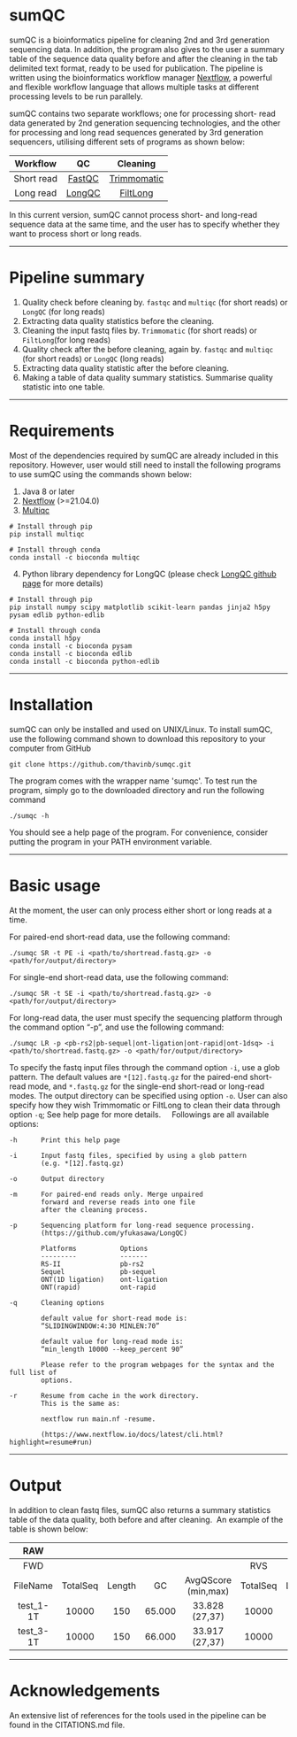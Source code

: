 # sumQC

sumQC is a bioinformatics pipeline for cleaning 2nd and 3rd generation sequencing data. In addition, the program also gives to the user a summary table of the sequence data quality before and after the cleaning in the tab delimited text format, ready to be used for publication. The pipeline is written using the bioinformatics workflow manager [Nextflow](https://www.nextflow.io/), a powerful and flexible workflow language that allows multiple tasks at different processing levels to be run parallely.
 
 
sumQC contains two separate workflows; one for processing short- read data generated by 2nd generation sequencing technologies, and the other for processing and long read sequences generated by 3rd generation sequencers, utilising different sets of programs as shown below: 
  
  
|Workflow|QC|Cleaning|
|:--:|:--:|:--:|
|Short read|[FastQC](https://github.com/s-andrews/FastQC)|[Trimmomatic](http://www.usadellab.org/cms/?page=trimmomatic)|
|Long read|[LongQC](https://github.com/yfukasawa/LongQC)|[FiltLong](https://github.com/rrwick/Filtlong)|


In this current version, sumQC cannot process short- and long-read sequence data at the same time, and the user has to specify whether they want to process short or long reads. 

***

# Pipeline summary 

1) Quality check before cleaning by. `fastqc` and `multiqc` (for short reads) or `LongQC` (for long reads)
2) Extracting data quality statistics before the cleaning.
3) Cleaning the input fastq files by. `Trimmomatic` (for short reads) or `FiltLong`(for long reads)
4) Quality check after the before cleaning, again by. `fastqc` and `multiqc` (for short reads) or `LongQC` (long reads)
5) Extracting data quality statistic after the before cleaning.
6) Making a table of data quality summary statistics. Summarise quality statistic into one table.

***

# Requirements

Most of the dependencies required by sumQC are already included in this repository. However, user would still need to install the following programs to use sumQC using the commands shown below:

1. Java 8 or later
2. [Nextflow](https://www.nextflow.io/) (>=21.04.0)
3. [Multiqc](https://github.com/ewels/MultiQC.git)
```
# Install through pip
pip install multiqc

# Install through conda
conda install -c bioconda multiqc
```
4. Python library dependency for LongQC (please check [LongQC github page](https://github.com/yfukasawa/LongQC) for more details)
```
# Install through pip
pip install numpy scipy matplotlib scikit-learn pandas jinja2 h5py pysam edlib python-edlib

# Install through conda
conda install h5py
conda install -c bioconda pysam
conda install -c bioconda edlib
conda install -c bioconda python-edlib

```

***

# Installation 
sumQC can only be installed and used on UNIX/Linux. To install sumQC, use the following command shown to download this repository to your computer from GitHub
```
git clone https://github.com/thavinb/sumqc.git
```
The program comes with the wrapper name 'sumqc'. To test run the program, simply go to the downloaded directory and run the following command
```
./sumqc -h 
```
You should see a help page of the program. For convenience, consider putting the program in your PATH environment variable.

***





# Basic usage 

At the moment, the user can only process either short or long reads at a time. 

For paired-end short-read data, use the following command:
```
./sumqc SR -t PE -i <path/to/shortread.fastq.gz> -o <path/for/output/directory>
```
For single-end short-read data, use the following command:
```
./sumqc SR -t SE -i <path/to/shortread.fastq.gz> -o <path/for/output/directory>
```
For long-read data, the user must specify the sequencing platform through the command option “-p”, and use the following command:
```
./sumqc LR -p <pb-rs2|pb-sequel|ont-ligation|ont-rapid|ont-1dsq> -i <path/to/shortread.fastq.gz> -o <path/for/output/directory>
```
To specify the fastq input files through the command option `-i`, use a glob pattern. The default values are `*[12].fastq.gz` for the paired-end short-read mode, and `*.fastq.gz` for the single-end short-read or long-read modes. The output directory can be specified using option `-o`. User can also specify how they wish Trimmomatic or FiltLong to clean their data through option `-q`; See help page for more details.
   
Followings are all available options: 

```
-h      Print this help page

-i      Input fastq files, specified by using a glob pattern
        (e.g. *[12].fastq.gz)

-o      Output directory

-m      For paired-end reads only. Merge unpaired 
        forward and reverse reads into one file 
        after the cleaning process.

-p      Sequencing platform for long-read sequence processing.
        (https://github.com/yfukasawa/LongQC)

        Platforms           Options
        ---------           -------
        RS-II               pb-rs2
        Sequel              pb-sequel
        ONT(1D ligation)    ont-ligation
        ONT(rapid)          ont-rapid

-q      Cleaning options 

        default value for short-read mode is:
        “SLIDINGWINDOW:4:30 MINLEN:70”

        default value for long-read mode is:
        “min_length 10000 --keep_percent 90”
        
        Please refer to the program webpages for the syntax and the full list of
        options.

-r      Resume from cache in the work directory.
        This is the same as:

        nextflow run main.nf -resume.

        (https://www.nextflow.io/docs/latest/cli.html?highlight=resume#run)
```

***

# Output 

In addition to clean fastq files, sumQC also returns a summary statistics table of the data quality, both before and after cleaning. 
An example of the table is shown below: 

|RAW|||||||||CLEANED|||||||||||||||||
|:---:|:---:|:---:|:---:|:---:|:---:|:---:|:---:|:---:|:---:|:---:|:---:|:---:|:---:|:---:|:---:|:---:|:---:|:---:|:---:|:---:|:---:|:---:|:---:|:---:|:---:|
|FWD|||||RVS||||PAIRED_FWD||||PAIRED_RVS||||UNPAIRED_FWD||||UNPAIRED_RVS|||||
|FileName|TotalSeq|Length|GC|AvgQScore (min,max)|TotalSeq|Length|GC|AvgQScore (min,max)|TotalSeq|Length|GC|AvgQScore (min,max)|TotalSeq|Length|GC|AvgQScore (min,max)|TotalSeq|Length|GC|AvgQScore (min,max)|TotalSeq|Length|GC|AvgQScore (min,max)|Drop|
|test_1-1T|10000|150|65.000|33.828 (27,37)|10000|150|66.000|31.439 (26,37)|2636 (26.36)|70-150|62.000|35.872 (34,37)|2636 (26.36)|70-150|61.000|35.483 (33,37)|3796 (37.96)|70-150|65.000|35.606 (34,37)|819 (8.19)|70-150|61.000|35.258 (33,37)|10113 (50.565)|
|test_3-1T|10000|150|66.000|33.917 (27,37)|10000|150|66.000|31.542 (26,37)|2900 (29)|70-150|63.000|35.941 (34,37)|2900 (29)|70-150|62.000|35.490 (33,37)|3748 (37.48)|70-150|66.000|35.676 (34,37)|784 (7.84)|70-150|62.000|35.310 (33,37)|9668 (48.34)|

***

# Acknowledgements 

An extensive list of references for the tools used in the pipeline can be found in the CITATIONS.md file.


